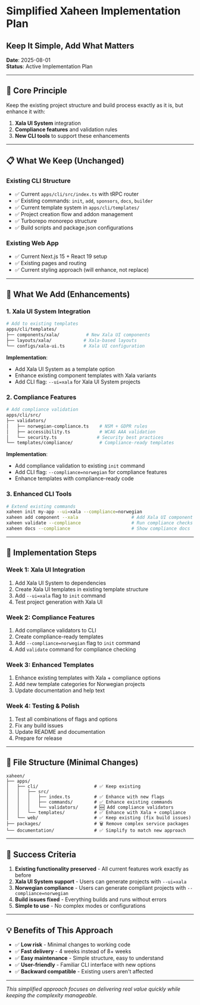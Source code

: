# Simplified Xaheen Implementation Plan
## Keep It Simple, Add What Matters

**Date**: 2025-08-01  
**Status**: Active Implementation Plan

---

## 🎯 **Core Principle**
Keep the existing project structure and build process exactly as it is, but enhance it with:
1. **Xala UI System** integration
2. **Compliance features** and validation rules
3. **New CLI tools** to support these enhancements

---

## 📋 **What We Keep (Unchanged)**

### **Existing CLI Structure**
- ✅ Current `apps/cli/src/index.ts` with tRPC router
- ✅ Existing commands: `init`, `add`, `sponsors`, `docs`, `builder`
- ✅ Current template system in `apps/cli/templates/`
- ✅ Project creation flow and addon management
- ✅ Turborepo monorepo structure
- ✅ Build scripts and package.json configurations

### **Existing Web App**
- ✅ Current Next.js 15 + React 19 setup
- ✅ Existing pages and routing
- ✅ Current styling approach (will enhance, not replace)

---

## 🚀 **What We Add (Enhancements)**

### **1. Xala UI System Integration**
```bash
# Add to existing templates
apps/cli/templates/
├── components/xala/          # New Xala UI components
├── layouts/xala/            # Xala-based layouts
└── configs/xala-ui.ts       # Xala UI configuration
```

**Implementation**:
- Add Xala UI System as a template option
- Enhance existing component templates with Xala variants
- Add CLI flag: `--ui=xala` for Xala UI System projects

### **2. Compliance Features**
```bash
# Add compliance validation
apps/cli/src/
├── validators/
│   ├── norwegian-compliance.ts    # NSM + GDPR rules
│   ├── accessibility.ts           # WCAG AAA validation
│   └── security.ts               # Security best practices
└── templates/compliance/          # Compliance-ready templates
```

**Implementation**:
- Add compliance validation to existing `init` command
- Add CLI flag: `--compliance=norwegian` for compliance features
- Enhance templates with compliance-ready code

### **3. Enhanced CLI Tools**
```bash
# Extend existing commands
xaheen init my-app --ui=xala --compliance=norwegian
xaheen add component --xala                    # Add Xala UI component
xaheen validate --compliance                   # Run compliance checks
xaheen docs --compliance                       # Show compliance docs
```

---

## 🔧 **Implementation Steps**

### **Week 1: Xala UI Integration**
1. Add Xala UI System to dependencies
2. Create Xala UI templates in existing template structure
3. Add `--ui=xala` flag to `init` command
4. Test project generation with Xala UI

### **Week 2: Compliance Features**
1. Add compliance validators to CLI
2. Create compliance-ready templates
3. Add `--compliance=norwegian` flag to `init` command
4. Add `validate` command for compliance checking

### **Week 3: Enhanced Templates**
1. Enhance existing templates with Xala + compliance options
2. Add new template categories for Norwegian projects
3. Update documentation and help text

### **Week 4: Testing & Polish**
1. Test all combinations of flags and options
2. Fix any build issues
3. Update README and documentation
4. Prepare for release

---

## 📁 **File Structure (Minimal Changes)**

```
xaheen/
├── apps/
│   ├── cli/                     # ✅ Keep existing
│   │   ├── src/
│   │   │   ├── index.ts         # ✅ Enhance with new flags
│   │   │   ├── commands/        # ✅ Enhance existing commands
│   │   │   └── validators/      # 🆕 Add compliance validators
│   │   └── templates/           # ✅ Enhance with Xala + compliance
│   └── web/                     # ✅ Keep existing (fix build issues)
├── packages/                    # 🗑️ Remove complex service packages
└── documentation/               # ✅ Simplify to match new approach
```

---

## 🎯 **Success Criteria**

1. **Existing functionality preserved** - All current features work exactly as before
2. **Xala UI System support** - Users can generate projects with `--ui=xala`
3. **Norwegian compliance** - Users can generate compliant projects with `--compliance=norwegian`
4. **Build issues fixed** - Everything builds and runs without errors
5. **Simple to use** - No complex modes or configurations

---

## 💡 **Benefits of This Approach**

- ✅ **Low risk** - Minimal changes to working code
- ✅ **Fast delivery** - 4 weeks instead of 8+ weeks
- ✅ **Easy maintenance** - Simple structure, easy to understand
- ✅ **User-friendly** - Familiar CLI interface with new options
- ✅ **Backward compatible** - Existing users aren't affected

---

*This simplified approach focuses on delivering real value quickly while keeping the complexity manageable.*

